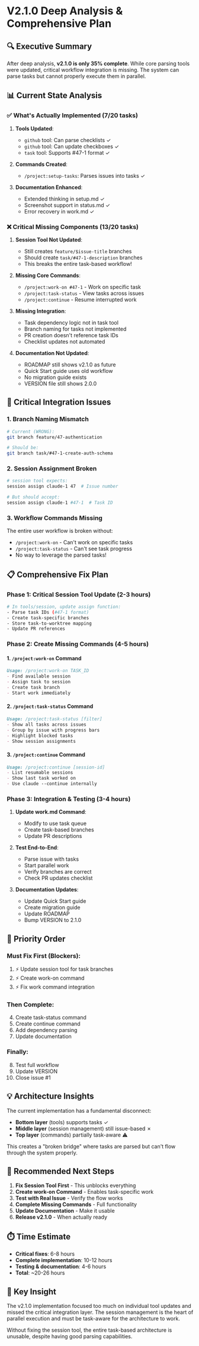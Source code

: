 # V2.1.0 Deep Analysis & Comprehensive Plan

## 🔍 Executive Summary

After deep analysis, **v2.1.0 is only 35% complete**. While core parsing tools were updated, critical workflow integration is missing. The system can parse tasks but cannot properly execute them in parallel.

## 📊 Current State Analysis

### ✅ What's Actually Implemented (7/20 tasks)

1. **Tools Updated**:
   - `github` tool: Can parse checklists ✓
   - `github` tool: Can update checkboxes ✓
   - `task` tool: Supports #47-1 format ✓

2. **Commands Created**:
   - `/project:setup-tasks`: Parses issues into tasks ✓

3. **Documentation Enhanced**:
   - Extended thinking in setup.md ✓
   - Screenshot support in status.md ✓
   - Error recovery in work.md ✓

### ❌ Critical Missing Components (13/20 tasks)

1. **Session Tool Not Updated**:
   - Still creates `feature/$issue-title` branches
   - Should create `task/#47-1-description` branches
   - This breaks the entire task-based workflow!

2. **Missing Core Commands**:
   - `/project:work-on #47-1` - Work on specific task
   - `/project:task-status` - View tasks across issues
   - `/project:continue` - Resume interrupted work

3. **Missing Integration**:
   - Task dependency logic not in task tool
   - Branch naming for tasks not implemented
   - PR creation doesn't reference task IDs
   - Checklist updates not automated

4. **Documentation Not Updated**:
   - ROADMAP still shows v2.1.0 as future
   - Quick Start guide uses old workflow
   - No migration guide exists
   - VERSION file still shows 2.0.0

## 🚨 Critical Integration Issues

### 1. Branch Naming Mismatch
```bash
# Current (WRONG):
git branch feature/47-authentication

# Should be:
git branch task/#47-1-create-auth-schema
```

### 2. Session Assignment Broken
```bash
# session tool expects:
session assign claude-1 47  # Issue number

# But should accept:
session assign claude-1 #47-1  # Task ID
```

### 3. Workflow Commands Missing
The entire user workflow is broken without:
- `/project:work-on` - Can't work on specific tasks
- `/project:task-status` - Can't see task progress
- No way to leverage the parsed tasks!

## 📋 Comprehensive Fix Plan

### Phase 1: Critical Session Tool Update (2-3 hours)
```bash
# In tools/session, update assign function:
- Parse task IDs (#47-1 format)
- Create task-specific branches
- Store task-to-worktree mapping
- Update PR references
```

### Phase 2: Create Missing Commands (4-5 hours)

#### 1. `/project:work-on` Command
```markdown
Usage: /project:work-on TASK_ID
- Find available session
- Assign task to session
- Create task branch
- Start work immediately
```

#### 2. `/project:task-status` Command
```markdown
Usage: /project:task-status [filter]
- Show all tasks across issues
- Group by issue with progress bars
- Highlight blocked tasks
- Show session assignments
```

#### 3. `/project:continue` Command
```markdown
Usage: /project:continue [session-id]
- List resumable sessions
- Show last task worked on
- Use claude --continue internally
```

### Phase 3: Integration & Testing (3-4 hours)

1. **Update work.md Command**:
   - Modify to use task queue
   - Create task-based branches
   - Update PR descriptions

2. **Test End-to-End**:
   - Parse issue with tasks
   - Start parallel work
   - Verify branches are correct
   - Check PR updates checklist

3. **Documentation Updates**:
   - Update Quick Start guide
   - Create migration guide
   - Update ROADMAP
   - Bump VERSION to 2.1.0

## 🎯 Priority Order

### Must Fix First (Blockers):
1. ⚡ Update session tool for task branches
2. ⚡ Create work-on command
3. ⚡ Fix work command integration

### Then Complete:
4. Create task-status command
5. Create continue command
6. Add dependency parsing
7. Update documentation

### Finally:
8. Test full workflow
9. Update VERSION
10. Close issue #1

## 💡 Architecture Insights

The current implementation has a fundamental disconnect:
- **Bottom layer** (tools) supports tasks ✓
- **Middle layer** (session management) still issue-based ✗
- **Top layer** (commands) partially task-aware ⚠️

This creates a "broken bridge" where tasks are parsed but can't flow through the system properly.

## 🚀 Recommended Next Steps

1. **Fix Session Tool First** - This unblocks everything
2. **Create work-on Command** - Enables task-specific work
3. **Test with Real Issue** - Verify the flow works
4. **Complete Missing Commands** - Full functionality
5. **Update Documentation** - Make it usable
6. **Release v2.1.0** - When actually ready

## ⏱️ Time Estimate

- **Critical fixes**: 6-8 hours
- **Complete implementation**: 10-12 hours
- **Testing & documentation**: 4-6 hours
- **Total**: ~20-26 hours

## 🔑 Key Insight

The v2.1.0 implementation focused too much on individual tool updates and missed the critical integration layer. The session management is the heart of parallel execution and must be task-aware for the architecture to work.

Without fixing the session tool, the entire task-based architecture is unusable, despite having good parsing capabilities.